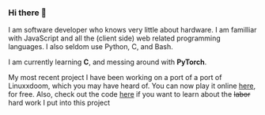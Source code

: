 ### Hi there 👋

I am software developer who knows very little about hardware. I am familliar with JavaScript and all the (client side) web related programming languages. I also seldom use Python, C, and Bash.

I am currently learning **C**, and messing around with **PyTorch**.

My most recent project I have been working on a port of a port of Linuxxdoom, which you may have heard of. You can now play it online [here](https://buggem.github.io/sdl_doom_em), for free. Also, check out the code [here](https://github.com/Buggem/sdl_doom_em) if you want to learn about the ~~labor~~ hard work I put into this project

